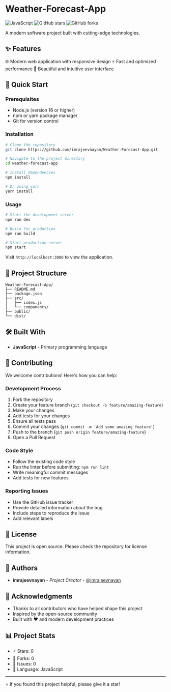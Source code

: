 # Weather-Forecast-App

![JavaScript](https://img.shields.io/badge/javascript-%23323330.svg?style=for-the-badge&logo=javascript&logoColor=%23F7DF1E) ![GitHub stars](https://img.shields.io/github/stars/imrajeevnayan/Weather-Forecast-App?style=for-the-badge) ![GitHub forks](https://img.shields.io/github/forks/imrajeevnayan/Weather-Forecast-App?style=for-the-badge)

A modern software project built with cutting-edge technologies.

## ✨ Features

🌐 Modern web application with responsive design
⚡ Fast and optimized performance
🎨 Beautiful and intuitive user interface

## 🚀 Quick Start

### Prerequisites

- Node.js (version 16 or higher)
- npm or yarn package manager
- Git for version control

### Installation

```bash
# Clone the repository
git clone https://github.com/imrajeevnayan/Weather-Forecast-App.git

# Navigate to the project directory
cd weather-forecast-app

# Install dependencies
npm install

# Or using yarn
yarn install
```

### Usage

```bash
# Start the development server
npm run dev

# Build for production
npm run build

# Start production server
npm start
```

Visit `http://localhost:3000` to view the application.





## 📁 Project Structure

```
Weather-Forecast-App/
├── README.md
├── package.json
├── src/
│   ├── index.js
│   └── components/
├── public/
└── dist/
```

## 🛠️ Built With

- **JavaScript** - Primary programming language

## 🤝 Contributing

We welcome contributions! Here's how you can help:

### Development Process

1. Fork the repository
2. Create your feature branch (`git checkout -b feature/amazing-feature`)
3. Make your changes
4. Add tests for your changes
5. Ensure all tests pass
6. Commit your changes (`git commit -m 'Add some amazing feature'`)
7. Push to the branch (`git push origin feature/amazing-feature`)
8. Open a Pull Request

### Code Style

- Follow the existing code style
- Run the linter before submitting: `npm run lint`
- Write meaningful commit messages
- Add tests for new features

### Reporting Issues

- Use the GitHub issue tracker
- Provide detailed information about the bug
- Include steps to reproduce the issue
- Add relevant labels



## 📄 License

This project is open source. Please check the repository for license information.

## 👥 Authors

- **imrajeevnayan** - *Project Creator* - [@imrajeevnayan](https://github.com/imrajeevnayan)

## 🙏 Acknowledgments

- Thanks to all contributors who have helped shape this project
- Inspired by the open-source community
- Built with ❤️ and modern development practices

## 📊 Project Stats

- ⭐ Stars: 0
- 🍴 Forks: 0
- 🐛 Issues: 0
- 📝 Language: JavaScript

---

⭐️ If you found this project helpful, please give it a star!

